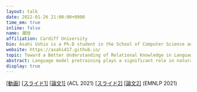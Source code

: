 ```yaml
---
layout: talk
date: 2022-01-26 21:00:00+0900
time_em: true
inline: false
name: 潮旭
affiliation: Cardiff University 
bio: Asahi Ushio is a Ph.D student in the School of Computer Science and Informatics at Cardiff University, co-advised by Jose Camacho-Collados and Steven Schockaert. He studies natural language processing (NLP), focusing on language model probing and application of language model in tasks such as named-entity recognition (NER) and question generation (QG). In 2021, he did research internships at Amazon supervised by Danushka Bollegala, and Snapchat co-supervised by Francesco Barbieri and Leonardo Neves. Before joining Cardiff University, he had been a full-time research engineer at Cogent Labs from 2018 to 2020. Visit his personal website for more info https://asahiushio.com
website: https://asahi417.github.io/
topic: Toward a Better Understanding of Relational Knowledge in Language Models
abstract: Language model pretraining plays a significant role in natural language processing nowadays, yet we are still far from fully understanding the mechanism of language models. In this talk, I will present our research about relational knowledge in language models, which is one of the important aspects to understand the ability of language models but less studied than others objective such as factual knowledge or syntactic analysis. In short, relational knowledge can be regarded as a capacity to predict the relation among concepts, and utilize it to make a better decision in downstream tasks. In our first work [1], we point out that the current state-of-the-art language models are not capable of solving a simple word analogy task, and our second work [2] presents a finetuning framework to distill the relational knowledge from language models that establishes the best performance in two tasks, which require relation understanding (even better than GPT-3). The series of our researches indicate that language models actually acquire relational knowledge to some extent at the pretraining phase, but we need a specific methodology such as the finetuning scheme presented in our work [2] to extract such knowledge.
display: true
---
```

[[動画]](https://youtu.be/ZeOXRgtfu1E) [[スライド1]](https://www.slideshare.net/asahiushio1/202105-acl-bert-is-to-nlp-what-alexnet-is-to-cv-can-pretrained-language-models-identify-analogies) [[論文1]](https://aclanthology.org/2021.acl-long.280/)
 (ACL 2021)  [[スライド2]](https://www.slideshare.net/asahiushio1/202111-emnlp-distilling-relation-embeddings-from-pretrained-language-models) [[論文2]](https://aclanthology.org/:wq2021.emnlp-main.712/) (EMNLP 2021)
